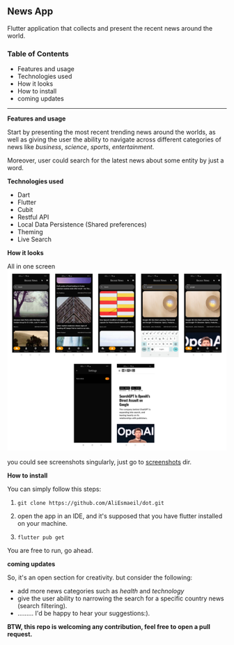 ## News App

Flutter application that collects and present the recent news around the world.

### Table of Contents

- Features and usage
- Technologies used
- How it looks
- How to install
- coming updates
_____________________________________________________________

**Features and usage**
 
Start by presenting the most recent trending news around the worlds, as well as giving the user the ability to navigate across different categories of news like *business*, *science*, *sports*, *entertainment*.

Moreover, user could search for the latest news about some entity by just a word.

**Technologies used**

- Dart
- Flutter
- Cubit
- Restful API
- Local Data Persistence (Shared preferences)
- Theming 
- Live Search

**How it looks**

All in one screen
![all-in-one.png](screenshots%2Fall-in-one.png)

you could see screenshots singularly, just go to [screenshots](screenshots) dir.

**How to install**

You can simply follow this steps:

1. ```
   git clone https://github.com/AliEsmaeil/dot.git
   ```
2. open the app in an IDE, and it's supposed that you have flutter installed on your machine.

3. ```
   flutter pub get
   ```
You are free to run, go ahead.

**coming updates**

So, it's an open section for creativity. but consider the following:

- add more news categories such as *health* and *technology*
- give the user ability to narrowing the search for a specific country news (search filtering).
- ......... I'd be happy to hear your suggestions:).

**BTW, this repo is welcoming any contribution, feel free to open a pull request.**